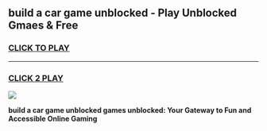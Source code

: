 
## build a car game unblocked - Play Unblocked Gmaes & Free
<h3>
<a href="https://premium.freeplayer.one?title=build_a_car_game_unblocked&ref=20F">CLICK TO PLAY</a></h3>
<hr>

<h3>
<a href="https://premium.freeplayer.one?title=build_a_car_game_unblocked&ref=20F">CLICK 2 PLAY</a>
  
</h3>

<a href="https://premium.freeplayer.one?title=build_a_car_game_unblocked&ref=20F/"><img src="https://clearcache.store/games.png"></a>


**build a car game unblocked games unblocked: Your Gateway to Fun and Accessible Online Gaming**
